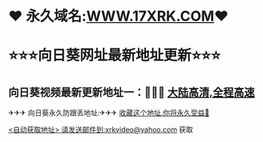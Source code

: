 #            ❤ 永久域名:<a href="https://www.17xrk.com">WWW.17XRK.COM</a>❤
  <h1>⭐⭐⭐向日葵网址最新地址更新⭐⭐⭐</h1>
  	</div>
  <h2>向日葵视频最新更新地址一：🚗🚗🚗 <a href="https://www.aaaa.pw">大陆高清,全程高速</a> </h2>
  </div>
  ✈✈✈   向日葵永久防跟丢地址:✈✈✈  <a href="https://about.me/xrk">收藏这个地址.你将永久受益👙
	
  <自动获取地址> 请发送邮件到:xrkvideo@yahoo.com 获取
	</div>
  	</div>
    	</div>
      	</div>
